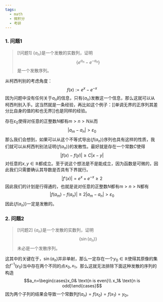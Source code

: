 ```yaml
---
tags:
  - math
  - 微积分
  - 考研
---
```

### 1. 问题1

> [!问题1]
> $\{a_n\}$是一个发散的实数列，证明$$\{e^{a_n}-e^{-a_n}\}$$是一个发散序列。

从柯西判别的考虑角度：
$$f(x):=e^x-e^{-x}$$因为问题中没有任何关于$a_n$的信息，只有$\{a_n\}$发散这一个信息，那么这就可以从柯西判别入手。这当然就是一条经验，再比如这个例子：[[单调无界的正序列其差分比自身的值的和也无界]]也是同样的经验。

存在$\varepsilon_0$使得对任意的正整数$N$都有$m>n>N$从而$$|a_m-a_n|>\varepsilon_0$$那么我们会想到，如果可以从这个不等式导出$\{f(a_n)\}$序列也具有这样的性质，我们就可以从柯西判别法证明$\{f(a_n)\}$的发散性。最好就是存在一个常数$C$使得$$|f(x)-f(y)|\geq C|x-y|$$对任意的$x,y\in \mathbb{R}$都成立。至于说这个想法是不是能成立，因为函数是可微的，因此我们只需要确认其导数是否具有下界就行。$$|f'(x)|=e^x+e^{-x}\geq 2$$因此我们的计划是行得通的，也就是说对任意的正整数$N$都有$m>n>N$都有$$|f(a_m)-f(a_n)|\geq 2|a_m-a_n|>\varepsilon_0$$因此$\{f(a_n)\}$一定是发散的。

### 2. 问题2

> [!问题2]
> $\{a_n\}$是一个发散的实数列，证明$$\{\sin(a_n)\}$$未必是一个发散序列。

这其中的关键在于，$\sin(a_n)$并非单射，那么一定存在一个$y_0\in \mathbb{R}$使得其原像的集合$f^{-1}(y_0)$当中存在两个不同的点$x_0,x_1$，那么这就无法排除下面这种发散的序列的构造$$a_n=\begin{cases}x_0& \text{n is even}\\ x_1& \text{n is odd}\end{cases}$$因为两个子列的结果会导致一个常数列$f(a_n)=f(x_0)=f(x_1)=y_0$。